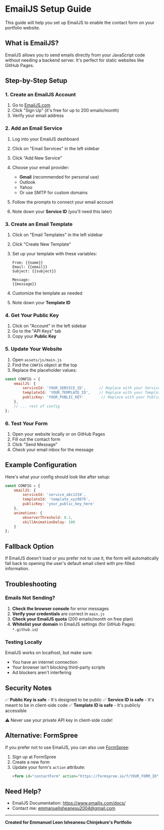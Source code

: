 # EmailJS Setup Guide

This guide will help you set up EmailJS to enable the contact form on your portfolio website.

## What is EmailJS?

EmailJS allows you to send emails directly from your JavaScript code without needing a backend server. It's perfect for static websites like GitHub Pages.

## Step-by-Step Setup

### 1. Create an EmailJS Account

1. Go to [EmailJS.com](https://www.emailjs.com/)
2. Click "Sign Up" (it's free for up to 200 emails/month)
3. Verify your email address

### 2. Add an Email Service

1. Log into your EmailJS dashboard
2. Click on "Email Services" in the left sidebar
3. Click "Add New Service"
4. Choose your email provider:
   - **Gmail** (recommended for personal use)
   - Outlook
   - Yahoo
   - Or use SMTP for custom domains

5. Follow the prompts to connect your email account
6. Note down your **Service ID** (you'll need this later)

### 3. Create an Email Template

1. Click on "Email Templates" in the left sidebar
2. Click "Create New Template"
3. Set up your template with these variables:
   ```
   From: {{name}}
   Email: {{email}}
   Subject: {{subject}}

   Message:
   {{message}}
   ```

4. Customize the template as needed
5. Note down your **Template ID**

### 4. Get Your Public Key

1. Click on "Account" in the left sidebar
2. Go to the "API Keys" tab
3. Copy your **Public Key**

### 5. Update Your Website

1. Open `assets/js/main.js`
2. Find the `CONFIG` object at the top
3. Replace the placeholder values:

```javascript
const CONFIG = {
    emailJS: {
        serviceId: 'YOUR_SERVICE_ID',      // Replace with your Service ID
        templateId: 'YOUR_TEMPLATE_ID',    // Replace with your Template ID
        publicKey: 'YOUR_PUBLIC_KEY'        // Replace with your Public Key
    },
    // ... rest of config
};
```

### 6. Test Your Form

1. Open your website locally or on GitHub Pages
2. Fill out the contact form
3. Click "Send Message"
4. Check your email inbox for the message

## Example Configuration

Here's what your config should look like after setup:

```javascript
const CONFIG = {
    emailJS: {
        serviceId: 'service_abc1234',
        templateId: 'template_xyz9876',
        publicKey: 'your_public_key_here'
    },
    animations: {
        observerThreshold: 0.1,
        skillAnimationDelay: 100
    }
};
```

## Fallback Option

If EmailJS doesn't load or you prefer not to use it, the form will automatically fall back to opening the user's default email client with pre-filled information.

## Troubleshooting

### Emails Not Sending?

1. **Check the browser console** for error messages
2. **Verify your credentials** are correct in `main.js`
3. **Check your EmailJS quota** (200 emails/month on free plan)
4. **Whitelist your domain** in EmailJS settings (for GitHub Pages: `*.github.io`)

### Testing Locally

EmailJS works on localhost, but make sure:
- You have an internet connection
- Your browser isn't blocking third-party scripts
- Ad blockers aren't interfering

## Security Notes

✅ **Public Key is safe** - It's designed to be public
✅ **Service ID is safe** - It's meant to be in client-side code
✅ **Template ID is safe** - It's publicly accessible

⚠️ Never use your private API key in client-side code!

## Alternative: FormSpree

If you prefer not to use EmailJS, you can also use [FormSpree](https://formspree.io/):

1. Sign up at FormSpree
2. Create a new form
3. Update your form's `action` attribute:
   ```html
   <form id="contactForm" action="https://formspree.io/f/YOUR_FORM_ID" method="POST">
   ```

## Need Help?

- EmailJS Documentation: https://www.emailjs.com/docs/
- Contact me: emmanuelisheanesu2004@gmail.com

---

**Created for Emmanuel Leon Isheanesu Chinjekure's Portfolio**
